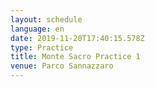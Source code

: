 ```yaml
---
layout: schedule
language: en
date: 2019-11-20T17:40:15.578Z
type: Practice
title: Monte Sacro Practice 1
venue: Parco Sannazzaro
---
```


